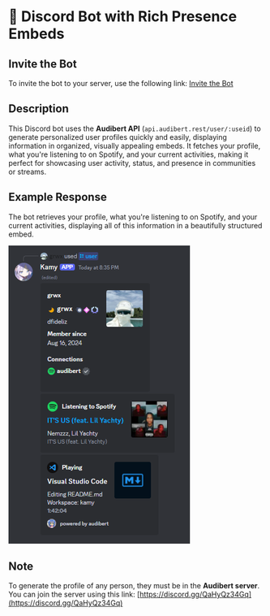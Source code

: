 # 🧩 Discord Bot with Rich Presence Embeds

## Invite the Bot

To invite the bot to your server, use the following link: [Invite the Bot](https://discord.com/oauth2/authorize?client_id=1315480992835698821&permissions=536872960&integration_type=0&scope=bot)

## Description

This Discord bot uses the **Audibert API** (`api.audibert.rest/user/:useid`) to generate personalized user profiles quickly and easily, displaying information in organized, visually appealing embeds. It fetches your profile, what you're listening to on Spotify, and your current activities, making it perfect for showcasing user activity, status, and presence in communities or streams.

## Example Response

The bot retrieves your profile, what you're listening to on Spotify, and your current activities, displaying all of this information in a beautifully structured embed.

![Embed Example](assets/image.png)

## Note

To generate the profile of any person, they must be in the **Audibert server**. You can join the server using this link: [https://discord.gg/QaHyQz34Gq](https://discord.gg/QaHyQz34Gq)
